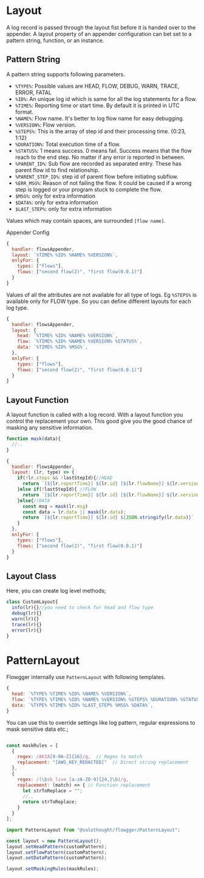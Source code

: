 # Layout

A log record is passed through the layout fist before it is handed over to the appender. A layout property of an appender configuration can bet set to a pattern string, function, or an instance.

## Pattern String

A pattern string supports following parameters.

- `%TYPE%`: Possible values are HEAD, FLOW, DEBUG, WARN, TRACE, ERROR, FATAL
- `%ID%`: An unique log id which is same for all the log statements for a flow.
- `%TIME%`: Reporting time or start time. By default it is printed in UTC format.
- `%NAME%`: Flow name. It's better to log flow name for easy debugging. 
- `%VERSION%`: Flow version.
- `%STEPS%`: This is the array of step id and their processing time. {0:23, 1:12}
- `%DURATION%`: Total execution time of a flow.
- `%STATUS%`: 1 means success. 0 means fail. Success means that the flow reach to the end step. No matter if any error is reported in between.
- `%PARENT_ID%`: Sub flow are recorded as separated entry. These has parent flow id to find relationship.
- `%PARENT_STEP_ID%`: step id of parent flow before initiating subflow.
- `%ERR_MSG%`: Reason of not failing the flow. It could be caused if a wrong step is logged or your program stuck to complete the flow.
- `$MSG%`: only for extra information
- `$DATA%`: only for extra information
- `$LAST_STEP%`: only for extra information

Values which may contain spaces, are surrounded `[flow name]`.


Appender Config

```js
{
  handler: flowsAppender,
  layout: `%TIME% %ID% %NAME% %VERSION%`,
  onlyFor: {
    types: ["flows"],
    flows: ["second flow(2)", "first flow(0.0.1)"]
  }
}
```

Values of all the attributes are not available for all type of logs. Eg  `%STEPS%` is available only for FLOW type. So you can define different layouts for each log type.
```js
{
  handler: flowsAppender,
  layout: {
    head: `%TIME% %ID% %NAME% %VERSION%`,
    flow: `%TIME% %ID% %NAME% %VERSION% %STATUS%`,
    data: `%TIME% %ID% %MSG%`,
  },
  onlyFor: {
    types: ["flows"],
    flows: ["second flow(2)", "first flow(0.0.1)"]
  }
}
```

## Layout Function

A layout function is called with a log record. With a layout function you control the replacement your own. This good give you the good chance of masking any sensitive information.

```js
function mask(data){
  //..
}

{
  handler: flowsAppender,
  layout: (lr, type) => {
    if(!lr.steps && !lastStepId){//HEAD
      return `[${lr.reportTime}] ${lr.id} [${lr.flowName}] ${lr.version}`;
    }else if(!lastStepId){ //FLOW
      return `[${lr.reportTime}] ${lr.id} [${lr.flowName}] ${lr.version} [${JSON.stringify(lr.steps)}$]`;
    }else{//DATA
      const msg = mask(lr.msg)
      const data = lr.data || mask(lr.data);
      return `[${lr.reportTime}] ${lr.id} ${JSON.stringify(lr.data)}`
    }
  },
  onlyFor: {
    types: ["flows"],
    flows: ["second flow(2)", "first flow(0.0.1)"]
  }
}
```

## Layout Class

Here, you can create log level methods;

```js
class CustomLayout{
  info(lr){}//you need to check for head and flow type
  debug(lr){}
  warn(lr){}
  trace(lr){}
  error(lr){}
}

```

# PatternLayout

Flowgger internally use `PatternLayout` with following templates. 

```js
{
  head: `%TYPE% %TIME% %ID% %NAME% %VERSION%`,
  flow: `%TYPE% %TIME% %ID% %NAME% %VERSION% %STEPS% %DURATION% %STATUS% %PARENT_ID% %PARENT_STEP_ID% %ERR_MSG%`,
  data: `%TYPE% %TIME% %ID% %LAST_STEP% %MSG% %DATA%`,
}
```

You can use this to override settings like log pattern, regular expressions to mask sensitive data etc.;

```js

const maskRules = [
  {
    regex: /AKIA[0-9A-Z]{16}/g,  // Regex to match
    replacement: "[AWS_KEY_REDACTED]"  // Direct string replacement
  },
  {
    regex: /(\bsk_live_[a-zA-Z0-9]{24,}\b)/g, 
    replacement: (match) => { // Function replacement
      let strToReplace = "";
      //..
      return strToReplace;
    } 
  }
];

import PatternLayout from "@solothought/flowgger/PatternLayout";

const layout = new PatternLayout();
layout.setHeadPattern(customPattern);
layout.setFlowPattern(customPattern);
layout.setDataPattern(customPattern);

layout.setMaskingRules(maskRules);
```
